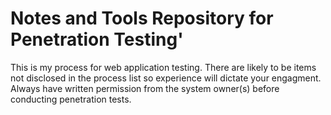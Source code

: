 # Notes and Tools Repository for Penetration Testing'
This is my process for web application testing. There are likely to be items not disclosed in the process list so experience will dictate your engagment. Always have written permission from the system owner(s) before conducting penetration tests.
